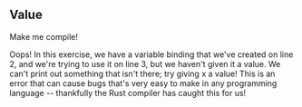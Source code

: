 ## Value

Make me compile!

<div class="hint">
  Oops! In this exercise, we have a variable binding that we've created on line 2, and we're trying to use it on line 3, but we haven't given it a value.
  We can't print out something that isn't there; try giving x a value!
  This is an error that can cause bugs that's very easy to make in any programming language -- thankfully the Rust compiler has caught this for us!
</div>
